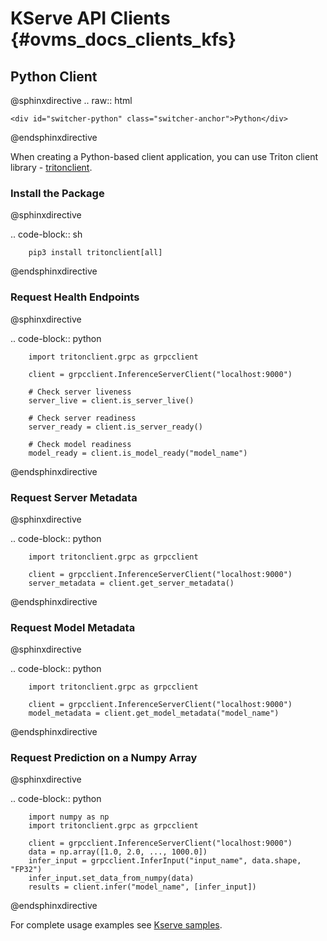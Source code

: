 # KServe API Clients {#ovms_docs_clients_kfs}

## Python Client

@sphinxdirective
.. raw:: html

    <div id="switcher-python" class="switcher-anchor">Python</div>
@endsphinxdirective

When creating a Python-based client application, you can use Triton client library - [tritonclient](https://pypi.org/project/tritonclient/).

### Install the Package
@sphinxdirective

.. code-block:: sh

        pip3 install tritonclient[all] 

@endsphinxdirective

### Request Health Endpoints

@sphinxdirective

.. code-block:: python

        import tritonclient.grpc as grpcclient

        client = grpcclient.InferenceServerClient("localhost:9000")

        # Check server liveness
        server_live = client.is_server_live()

        # Check server readiness
        server_ready = client.is_server_ready()

        # Check model readiness
        model_ready = client.is_model_ready("model_name")


@endsphinxdirective

### Request Server Metadata

@sphinxdirective

.. code-block:: python

        import tritonclient.grpc as grpcclient

        client = grpcclient.InferenceServerClient("localhost:9000")
        server_metadata = client.get_server_metadata()
        
@endsphinxdirective

### Request Model Metadata

@sphinxdirective

.. code-block:: python

        import tritonclient.grpc as grpcclient

        client = grpcclient.InferenceServerClient("localhost:9000")
        model_metadata = client.get_model_metadata("model_name")
        
@endsphinxdirective

### Request Prediction on a Numpy Array

@sphinxdirective

.. code-block:: python

        import numpy as np
        import tritonclient.grpc as grpcclient

        client = grpcclient.InferenceServerClient("localhost:9000")
        data = np.array([1.0, 2.0, ..., 1000.0])
        infer_input = grpcclient.InferInput("input_name", data.shape, "FP32")
        infer_input.set_data_from_numpy(data)
        results = client.infer("model_name", [infer_input])

@endsphinxdirective

For complete usage examples see [Kserve samples](https://github.com/openvinotoolkit/model_server/tree/develop/client/python/kserve-api/samples).
